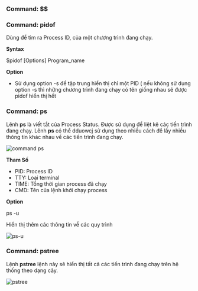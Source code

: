 ### Command: $$

### Command: pidof

Dùng để tìm ra Process ID, của một chương trình đang chạy.

**Syntax**

$pidof [Options] Program_name

**Option**

- Sử dụng option -s để tập trung hiển thị chỉ một PID ( nếu không sử dụng option -s thì những chương trình đang chạy có tên giống nhau sẽ được pidof hiển thị hết 

### Command: ps

Lênh **ps** là viết tắt của Process Status. Được sử dụng để liệt kê các tiến trình đang chạy. Lênh **ps** có thể dduowcj sử dụng theo nhiều cách để lấy nhiều thông tin khác nhau về các tiến trình đang chạy.

![command ps](https://user-images.githubusercontent.com/50360416/220499001-8d80d20a-faac-4a2b-bf94-e9302dd3fd96.png)

**Tham Số**
- PID: Process ID
- TTY: Loại terminal
- TIME: Tổng thời gian process đã chạy
- CMD: Tên của lệnh khởi chạy process

**Option**

ps -u

Hiển thị thêm các thông tin về các quy trình

![ps-u](https://user-images.githubusercontent.com/50360416/220507645-faf32030-941b-44c5-8c49-46e33a218cbb.PNG)


### Command: pstree

Lệnh **pstree** lệnh này sẽ hiển thị tất cả các tiến trình đang chạy trên hệ thống theo dạng cây.

![pstree](https://user-images.githubusercontent.com/50360416/220511138-0f07c5ec-9627-4fcf-9250-1331da563213.PNG)




